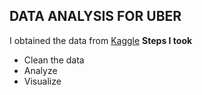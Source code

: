 ## DATA ANALYSIS FOR UBER
I obtained the data from [Kaggle](https://kaggle.com)
**Steps I took**
- Clean the data
- Analyze
- Visualize
